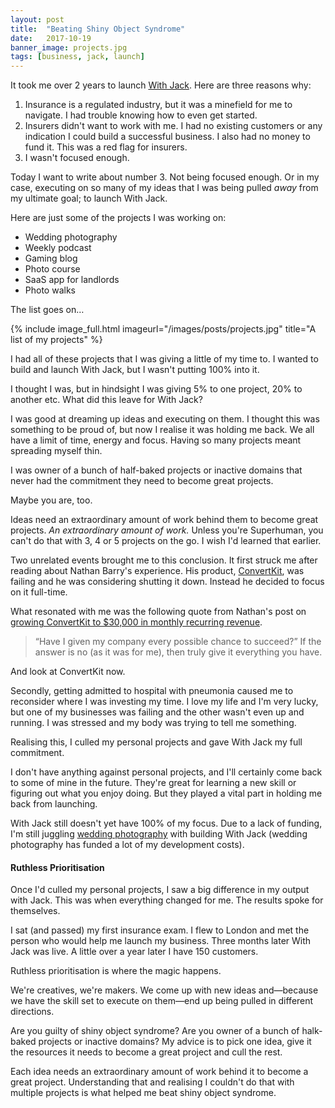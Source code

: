 ```yaml
---
layout: post
title:  "Beating Shiny Object Syndrome"
date:   2017-10-19
banner_image: projects.jpg
tags: [business, jack, launch]
---
```


It took me over 2 years to launch <a href="https://withjack.co.uk">With Jack</a>. Here are three reasons why:

1. Insurance is a regulated industry, but it was a minefield for me to navigate. I had trouble knowing how to even get started.
2. Insurers didn't want to work with me. I had no existing customers or any indication I could build a successful business. I also had no money to fund it. This was a red flag for insurers. 
3. I wasn't focused enough.

Today I want to write about number 3. Not being focused enough. Or in my case, executing on so many of my ideas that I was being pulled _away_ from my ultimate goal; to launch With Jack.

Here are just some of the projects I was working on:

* Wedding photography
* Weekly podcast
* Gaming blog
* Photo course
* SaaS app for landlords
* Photo walks

The list goes on…

{% include image_full.html imageurl="/images/posts/projects.jpg" title="A list of my projects" %}

I had all of these projects that I was giving a little of my time to. I wanted to build and launch With Jack, but I wasn't putting 100% into it.

I thought I was, but in hindsight I was giving 5% to one project, 20% to another etc. What did this leave for With Jack?

I was good at dreaming up ideas and executing on them. I thought this was something to be proud of, but now I realise it was holding me back. We all have a limit of time, energy and focus. Having so many projects meant spreading myself thin.

I was owner of a bunch of half-baked projects or inactive domains that never had the commitment they need to become great projects.

Maybe you are, too.

Ideas need an extraordinary amount of work behind them to become great projects. _An extraordinary amount of work._ Unless you're Superhuman, you can't do that with 3, 4 or 5 projects on the go. I wish I'd learned that earlier.

Two unrelated events brought me to this conclusion. It first struck me after reading about Nathan Barry's experience. His product, <a href="https://convertkit.com/">ConvertKit</a>, was failing and he was considering shutting it down. Instead he decided to focus on it full-time.

What resonated with me was the following quote from Nathan's post on <a href="http://nathanbarry.com/30k/">growing ConvertKit to $30,000 in monthly recurring revenue</a>.

<blockquote>“Have I given my company every possible chance to succeed?” If the answer is no (as it was for me), then truly give it everything you have.</blockquote>

And look at ConvertKit now.

Secondly, getting admitted to hospital with pneumonia caused me to reconsider where I was investing my time. I love my life and I'm very lucky, but one of my businesses was failing and the other wasn't even up and running. I was stressed and my body was trying to tell me something.

Realising this, I culled my personal projects and gave With Jack my full commitment.

I don't have anything against personal projects, and I'll certainly come back to some of mine in the future. They're great for learning a new skill or figuring out what you enjoy doing. But they played a vital part in holding me back from launching.

With Jack still doesn't yet have 100% of my focus. Due to a lack of funding, I'm still juggling <a href="https://girlwithacamera.dunked.com/weddings">wedding photography</a> with building With Jack (wedding photography has funded a lot of my development costs).

<h4>Ruthless Prioritisation</h4>

Once I'd culled my personal projects, I saw a big difference in my output with Jack. This was when everything changed for me. The results spoke for themselves.

I sat (and passed) my first insurance exam. I flew to London and met the person who would help me launch my business. Three months later With Jack was live. A little over a year later I have 150 customers.

Ruthless prioritisation is where the magic happens.

We're creatives, we're makers. We come up with new ideas and—because we have the skill set to execute on them—end up being pulled in different directions.

Are you guilty of shiny object syndrome? Are you owner of a bunch of halk-baked projects or inactive domains? My advice is to pick one idea, give it the resources it needs to become a great project and cull the rest.

Each idea needs an extraordinary amount of work behind it to become a great project. Understanding that and realising I couldn't do that with multiple projects is what helped me beat shiny object syndrome.